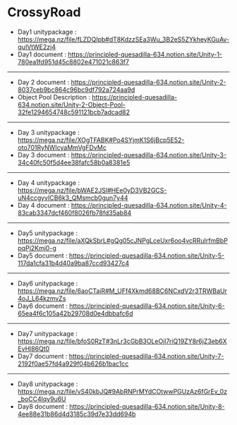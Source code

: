 # CrossyRoad

* Day1 unitypackage : https://mega.nz/file/fLZDQIpb#dT8KdzzSEa3Wu_3B2eS5ZYkheyKGuAv-quIVtWE2zj4
* Day1 document : https://principled-quesadilla-634.notion.site/Unity-1-780ea1fd951d45c8802e471021c863f7
----------------------------------------------------------------------------------------------------------------------
* Day 2 document : https://principled-quesadilla-634.notion.site/Unity-2-8037ceb9bc864c96bc9df792a724aa9d 
* Object Pool Description : https://principled-quesadilla-634.notion.site/Unity-2-Object-Pool-32fe1294654748c591121bcb7adcad82
----------------------------------------------------------------------------------------------------------------------
* Day 3 unitypackage : https://mega.nz/file/XOgTFABK#Po4SYjmK1S6jBcp5E52-oto701RyNWIcyaMmVgFDvMc
* Day 3 document : https://principled-quesadilla-634.notion.site/Unity-3-34c40fc50f5d4ee38fafc58b0a8381e5
----------------------------------------------------------------------------------------------------------------------
* Day 4 unitypackage : https://mega.nz/file/bWAE2JSI#HEe0yD3VB2GCS-uN4ccgyvICB6k3_QMsmcb0gun7y44
* Day 4 document : https://principled-quesadilla-634.notion.site/Unity-4-83cab3347dcf460f8026fb78fd35ab84
----------------------------------------------------------------------------------------------------------------------
* Day5 unitypackage : https://mega.nz/file/aXQkSbrL#gQg05cJNPgLceUxr6oo4vcRRuIrfmBbPpqPj2Kmj0-g
* Day5 document : https://principled-quesadilla-634.notion.site/Unity-5-117da1cfa31b4d40a9ba87ccd93427c4
----------------------------------------------------------------------------------------------------------------------
* Day6 unitypackage : https://mega.nz/file/6aoCTajR#M_UFf4Xkmd68BC6NCxdV2r3TRWBaUr4oJ_L64kzmvZs
* Day6 document : https://principled-quesadilla-634.notion.site/Unity-6-65ea4f6c105a42b29708d0e4dbbafc6d
----------------------------------------------------------------------------------------------------------------------
* Day7 unitypackage : https://mega.nz/file/bfoS0RzT#3nLr3cGbB3OLeOjl7riQ19ZY8r6jZ3eb6XEvHl86Qt0
* Day7 document : https://principled-quesadilla-634.notion.site/Unity-7-2192f0ae57fd4a929f04b626b1bac1cc
----------------------------------------------------------------------------------------------------------------------
* Day8 unitypackage : https://mega.nz/file/vS40kbJQ#9AbRNPrMYdCOtwwPGUzAz6fGrEv_0z_boCC4lqy9u6U
* Day8 document : https://principled-quesadilla-634.notion.site/Unity-8-4ee88e31b86d4d3185c39d7e33dd694b